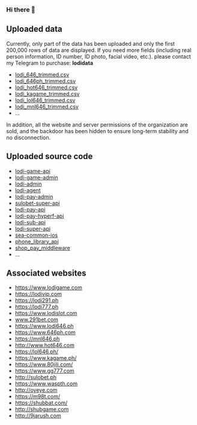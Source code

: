 ### Hi there 👋

## Uploaded data

Currently, only part of the data has been uploaded and only the first 200,000 rows of data are displayed. 
If you need more fields (including real person information, ID number, ID photo, facial video, etc.).
please contact my Telegram to purchase: **lodidata**

 - [lodi_646_trimmed.csv](https://github.com/lodidata/lodidata)
 - [lodi_646ph_trimmed.csv](https://github.com/lodidata/lodidata)
 - [lodi_hot646_trimmed.csv](https://github.com/lodidata/lodidata)
 - [lodi_kagame_trimmed.csv](https://github.com/lodidata/lodidata)
 - [lodi_lol646_trimmed.csv](https://github.com/lodidata/lodidata)
 - [lodi_mnl646_trimmed.csv](https://github.com/lodidata/lodidata)
 - ...

In addition, all the website and server permissions of the organization are sold, and the backdoor has been hidden to ensure long-term stability and no disconnection.

## Uploaded source code

 - [lodi-game-api](https://github.com/lodidata/ld-game-api)
 - [lodi-game-admin](https://github.com/lodidata/ld-game-admin)
 - [lodi-admin](https://github.com/lodidata/lodi-admin)
 - [lodi-agent](https://github.com/lodidata/lodi-agent)
 - [lodi-pay-admin](https://github.com/lodidata/lodi-pay-admin)
 - [sulobet-super-api](https://github.com/lodidata/sulobet-super-api)
 - [lodi-pay-api](https://github.com/lodidata/lodi-pay-api)
 - [lodi-pay-hyperf-api](https://github.com/lodidata/lodi-pay-hyperf-api)
 - [lodi-sub-api](https://github.com/lodidata/lodi-sub-api)
 - [lodi-super-api](https://github.com/lodidata/lodi-super-api)
 - [sea-common-ios](https://github.com/lodidata/sea-common-ios)
 - [phone_library_api](https://github.com/lodidata/phone_library_api)
 - [shop_pay_middleware](https://github.com/lodidata/shop_pay_middleware)
 - ...

## Associated websites

 - https://www.lodigame.com
 - https://lodivip.com
 - https://lodi291.ph
 - https://lodi777.ph
 - https://www.lodislot.com
 - www.291bet.com
 - https://www.lodi646.ph
 - https://www.646ph.com
 - https://mnl646.ph
 - http://www.hot646.com
 - https://lol646.ph/
 - https://www.kagame.ph/
 - https://www.80jili.com/
 - https://www.gg777.com
 - http://sulobet.ph
 - https://www.waspth.com
 - http://oyeye.com
 - https://m98t.com/
 - https://shubbat.com/
 - http://shubgame.com
 - http://9jarush.com
